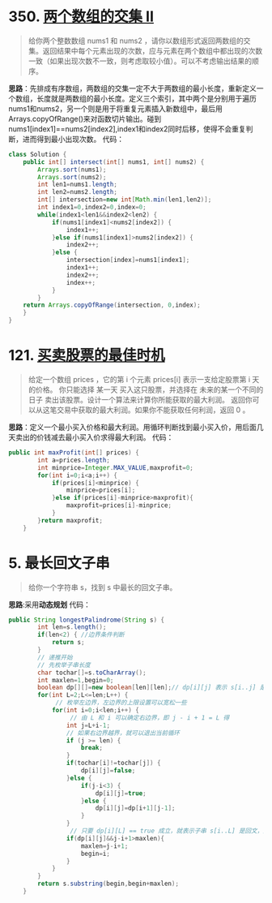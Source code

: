 # 350. [两个数组的交集 II](https://leetcode-cn.com/problems/intersection-of-two-arrays-ii/)
> 给你两个整数数组 nums1 和 nums2 ，请你以数组形式返回两数组的交集。返回结果中每个元素出现的次数，应与元素在两个数组中都出现的次数一致（如果出现次数不一致，则考虑取较小值）。可以不考虑输出结果的顺序。

**思路**：先排成有序数组，两数组的交集一定不大于两数组的最小长度，重新定义一个数组，长度就是两数组的最小长度。定义三个索引，其中两个是分别用于遍历nums1和nums2，另一个则是用于将重复元素插入新数组中，最后用Arrays.copyOfRange()来对函数切片输出。碰到nums1[index1]==nums2[index2],index1和index2同时后移，使得不会重复判断，进而得到最小出现次数。
代码：
```java
class Solution {
    public int[] intersect(int[] nums1, int[] nums2) {
        Arrays.sort(nums1);
		Arrays.sort(nums2);
		int len1=nums1.length;
		int len2=nums2.length;
		int[] intersection=new int[Math.min(len1,len2)];
		int index1=0,index2=0,index=0;
		while(index1<len1&&index2<len2) {
			if(nums1[index1]<nums2[index2]) {
				index1++;
			}else if(nums1[index1]>nums2[index2]) {
				index2++;
			}else {
				intersection[index]=nums1[index1];
				index1++;
				index2++;
				index++;
			}
		}
	return Arrays.copyOfRange(intersection, 0,index);
    }
}
```
# 121. [买卖股票的最佳时机](https://leetcode-cn.com/problems/best-time-to-buy-and-sell-stock/)
> 给定一个数组 prices ，它的第 i 个元素 prices[i] 表示一支给定股票第 i 天的价格。
你只能选择 某一天 买入这只股票，并选择在 未来的某一个不同的日子 卖出该股票。设计一个算法来计算你所能获取的最大利润。
返回你可以从这笔交易中获取的最大利润。如果你不能获取任何利润，返回 0 。

**思路**：定义一个最小买入价格和最大利润。用循环判断找到最小买入价，用后面几天卖出的价钱减去最小买入价求得最大利润。
代码：
```java
public int maxProfit(int[] prices) {
        int a=prices.length;
		int minprice=Integer.MAX_VALUE,maxprofit=0;
		for(int i=0;i<a;i++) {
			if(prices[i]<minprice) {
				minprice=prices[i];
			}else if(prices[i]-minprice>maxprofit){
				maxprofit=prices[i]-minprice;
			}
		}return maxprofit;
    }
```
# 5. 最长回文子串
> 给你一个字符串 s，找到 s 中最长的回文子串。

**思路**:采用**动态规划**
代码：
```java
public String longestPalindrome(String s) {
        int len=s.length();
		if(len<2) { //边界条件判断
			return s;
		}
        // 递推开始
        // 先枚举子串长度
		char tochar[]=s.toCharArray();
		int maxlen=1,begin=0; 
		boolean dp[][]=new boolean[len][len];// dp[i][j] 表示 s[i..j] 是否是回文串
		for(int L=2;L<=len;L++) {
             // 枚举左边界，左边界的上限设置可以宽松一些
			for(int i=0;i<len;i++) {
                 // 由 L 和 i 可以确定右边界，即 j - i + 1 = L 得
				int j=L+i-1;
                // 如果右边界越界，就可以退出当前循环
				if (j >= len) {
                    break;
                }
				if(tochar[i]!=tochar[j]) {
					dp[i][j]=false;
				}else {
					if(j-i<3) {
						dp[i][j]=true;
					}else {
						dp[i][j]=dp[i+1][j-1];
					}
				}
                 // 只要 dp[i][L] == true 成立，就表示子串 s[i..L] 是回文，此时记录回文长度和起始位置
				if(dp[i][j]&&j-i+1>maxlen){
					maxlen=j-i+1;
					begin=i;
				}
			}
		}
		return s.substring(begin,begin+maxlen);
    }
```